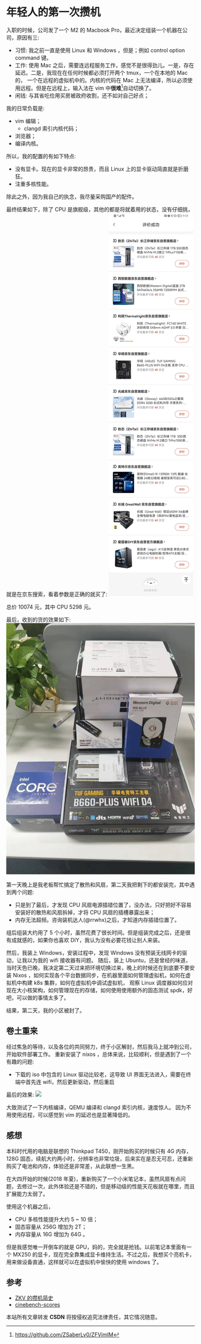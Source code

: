 # 年轻人的第一次攒机

入职的时候，公司发了一个 M2 的 Macbook Pro，最近决定组装一个机器在公司，原因有三:
- 习惯: 我之前一直是使用 Linux 和 Windows ，但是；例如 control option command 键。
- 工作: 使用 Mac 之后，需要连远程服务工作，感觉不是很得劲儿。一是，存在延迟。二是，我现在在任何时候都必须打开两个 tmux，一个在本地的 Mac 的，
一个在远程的虚拟机中的。内核的代码在 Mac 上无法编译，所以必须使用远程。但是在远程上，输入法在 vim 中**很难**[^1]自动切换了。
- 闲钱: 与其省吃俭用买房被政府收割，还不如对自己好点；

我的日常负载是:
- vim 编辑；
  - clangd 索引内核代码；
- 浏览器；
- 编译内核。

所以，我的配置的有如下特点:
- 没有显卡。现在的显卡非常的昂贵，而且 Linux 上的显卡驱动简直就是折磨狂。
- 注重多核性能。

除此之外，因为我自己的执念，我尽量采购国产的配件。

最终结果如下，除了 CPU 是旗舰级，其他的都是将就着用的状态，没有仔细挑，就是在京东搜索，看着参数是正确的就买了:
![](./m.jpeg)

总价 10074 元，其中 CPU 5298 元。

最后，收到的货的效果如下:
![](./n.jpg)

第一天晚上是我老板帮忙搞定了散热和风扇，第二天我把剩下的都安装完，其中遇到两个问题:
- 只是到了最后，才发现 CPU 风扇电源插错位置了，没办法，只好把好不容易安装好的散热和风扇拆掉，才将 CPU 风扇的插槽暴露出来；
- 内存无法超频。咨询装机达人(@rrwhx)之后，才知道内存插错位置了。

组后组装大约用了 5 个小时，虽然花费了很长时间。但是组装完成之后，还是很有成就感的，如果你也喜欢 DIY，我认为没有必要花钱让别人来装。

然后，我装上 Windows，安装过程中，发现 Windows 没有预装无线网卡的驱动，让我以为我的 wifi 接收器有问题。
随后，装上 Ubuntu，还是曾经的味道，当时天色已晚，我决定第二天过来把环境切换过来，晚上的时候还在到底要不要安装
Nixos ，如何实现各个平台数据同步，在机器里面如何管理虚拟机，如何在虚拟机中构建 k8s 集群，如何在虚拟机中调试虚拟机，
观察 Linux 调度器如何应对现在大小核架构，如何管理现在的存储，如何使用使用额外的固态测试 spdk，好吧，可以做的事情太多了。

结果，第二天，我的小区被封了。

## 卷土重来
经过焦急的等待，以及各位的共同努力，终于小区解封，然后我马上就冲到公司，开始软件部署工作。
重新安装了 nixos ，总体来说，比较顺利，但是遇到了一个有趣的问题:
- 下载的 iso 中包含的 Linux 驱动比较老，这导致 UI 界面无法进入，需要在终端中首先连 wifi，然后更新驱动，然后重启

最后的效果:
![](https://cdnv2.ruguoapp.com/FvVylyrWLW6cSgAlxvYiOz23Pa7Iv3.png)

大致测试了一下内核编译，QEMU 编译和 clangd 索引内核，速度惊人。
因为不用使用远程，可以感觉到 vim 的延迟也是显著降低的。

## 感想
本科时代用的电脑是联想的 Thinkpad T450，刚开始购买的时候只有 4G 内存，128G 固态，续航大约两小时，分辨率也非常垃圾，后来实在是忍无可忍，还重新购买了电池和内存，体验还是非常差，从此联想一生黑。

在大四开始的时候(2018 年夏)，重新购买了一个小米笔记本，虽然风扇有点问题，去修过一次，此外体验还是不错的，但是移动级的性能天花板就在哪里，而且扩展能力太弱了。

使用这个机器之后，
- CPU 多核性能提升大约 5 ~ 10 倍；
- 固态容量从 256G 增加为 2T；
- 内存容量从 16G 增加为 64G 。

但是我感觉唯一开倒车的就是 GPU，妈的，完全就是抢钱。以前笔记本里面有一个 MX250 的显卡，现在完全靠集成显卡维持生活。不过之后，我想买个亮机卡，用来做设备直通，这样就可以在虚拟机中愉快的使用 windows 了。

## 参考
- [ZKV 的攒机简史](https://cerr.cc/post/zkv%E7%9A%84%E6%94%92%E6%9C%BA%E7%AE%80%E5%8F%B2/)
- [cinebench-scores](https://nanoreview.net/en/cpu-list/cinebench-scores)

[^1]: https://github.com/ZSaberLv0/ZFVimIM

<script src="https://giscus.app/client.js"
        data-repo="martins3/martins3.github.io"
        data-repo-id="MDEwOlJlcG9zaXRvcnkyOTc4MjA0MDg="
        data-category="Show and tell"
        data-category-id="MDE4OkRpc2N1c3Npb25DYXRlZ29yeTMyMDMzNjY4"
        data-mapping="pathname"
        data-reactions-enabled="1"
        data-emit-metadata="0"
        data-theme="light"
        data-lang="zh-CN"
        crossorigin="anonymous"
        async>
</script>

本站所有文章转发 **CSDN** 将按侵权追究法律责任，其它情况随意。
